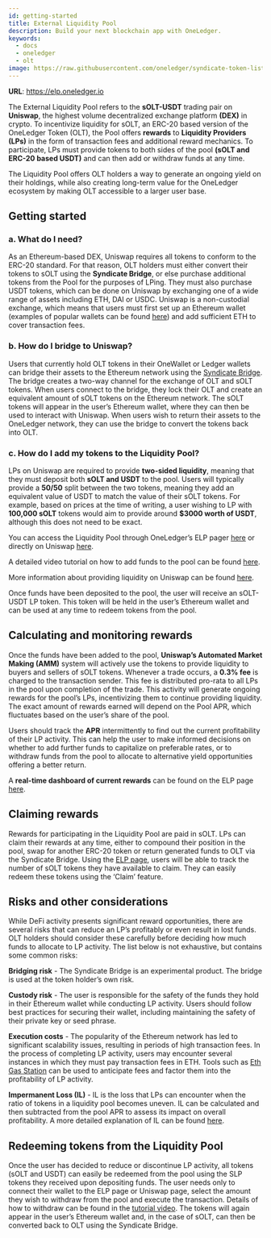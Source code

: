 ```yaml
---
id: getting-started
title: External Liquidity Pool
description: Build your next blockchain app with OneLedger.
keywords:
  - docs
  - oneledger
  - olt
image: https://raw.githubusercontent.com/oneledger/syndicate-token-list/master/logo.svg
---
```


**URL**: https://elp.oneledger.io

The External Liquidity Pool refers to the **sOLT-USDT** trading pair on **Uniswap**, the highest volume decentralized exchange platform **(DEX)** in crypto. To incentivize liquidity for sOLT, an ERC-20 based version of the OneLedger Token (OLT), the Pool offers **rewards** to **Liquidity Providers (LPs)** in the form of transaction fees and additional reward mechanics. To participate, LPs must provide tokens to both sides of the pool **(sOLT and ERC-20 based USDT)** and can then add or withdraw funds at any time.

The Liquidity Pool offers OLT holders a way to generate an ongoing yield on their holdings, while also creating long-term value for the OneLedger ecosystem by making OLT accessible to a larger user base.

## Getting started

### a. What do I need?

As an Ethereum-based DEX, Uniswap requires all tokens to conform to the ERC-20 standard. For that reason, OLT holders must either convert their tokens to sOLT using the **Syndicate Bridge**, or else purchase additional tokens from the Pool for the purposes of LPing. They must also purchase USDT tokens, which can be done on Uniswap by exchanging one of a wide range of assets including ETH, DAI or USDC. Uniswap is a non-custodial exchange, which means that users must first set up an Ethereum wallet (examples of popular wallets can be found [here](https://ethereum.org/en/wallets/find-wallet/)) and add sufficient ETH to cover transaction fees.

### b. How do I bridge to Uniswap?

Users that currently hold OLT tokens in their OneWallet or Ledger wallets can bridge their assets to the Ethereum network using the [Syndicate Bridge](https://syndicate-bridge.oneledger.network/). The bridge creates a two-way channel for the exchange of OLT and sOLT tokens. When users connect to the bridge, they lock their OLT and create an equivalent amount of sOLT tokens on the Ethereum network. The sOLT tokens will appear in the user’s Ethereum wallet, where they can then be used to interact with Uniswap. When users wish to return their assets to the OneLedger network, they can use the bridge to convert the tokens back into OLT.

### c. How do I add my tokens to the Liquidity Pool?

LPs on Uniswap are required to provide **two-sided liquidity**, meaning that they must deposit both **sOLT and USDT** to the pool. Users will typically provide a **50/50** split between the two tokens, meaning they add an equivalent value of USDT to match the value of their sOLT tokens. For example, based on prices at the time of writing, a user wishing to LP with **100,000 sOLT** tokens would aim to provide around **$3000 worth of USDT**, although this does not need to be exact.

You can access the Liquidity Pool through OneLedger’s ELP pager [here](https://elp.oneledger.io/liquidity) or directly on Uniswap [here](https://app.uniswap.org/#/add/v2/0xdAC17F958D2ee523a2206206994597C13D831ec7/0xBdE61AabC13B8419d4b72b74B254A1629858e026).

A detailed video tutorial on how to add funds to the pool can be found [here](https://www.youtube.com/watch?v=kNI7olz8Olw).

More information about providing liquidity on Uniswap can be found [here](https://help.uniswap.org/en/collections/3033939-provide-liquidity).

Once funds have been deposited to the pool, the user will receive an sOLT-USDT LP token. This token will be held in the user’s Ethereum wallet and can be used at any time to redeem tokens from the pool.


## Calculating and monitoring rewards

Once the funds have been added to the pool, **Uniswap’s Automated Market Making (AMM)** system will actively use the tokens to provide liquidity to buyers and sellers of sOLT tokens. Whenever a trade occurs, a **0.3% fee** is charged to the transaction sender. This fee is distributed pro-rata to all LPs in the pool upon completion of the trade. This activity will generate ongoing rewards for the pool’s LPs, incentivizing them to continue providing liquidity. The exact amount of rewards earned will depend on the Pool APR, which fluctuates based on the user’s share of the pool.

Users should track the **APR** intermittently to find out the current profitability of their LP activity. This can help the user to make informed decisions on whether to add further funds to capitalize on preferable rates, or to withdraw funds from the pool to allocate to alternative yield opportunities offering a better return.

A **real-time dashboard of current rewards** can be found on the ELP page [here](https://elp.oneledger.io/liquidity).

## Claiming rewards

Rewards for participating in the Liquidity Pool are paid in sOLT. LPs can claim their rewards at any time, either to compound their position in the pool, swap for another ERC-20 token or return generated funds to OLT via the Syndicate Bridge. Using the [ELP page](https://elp.oneledger.io/liquidity), users will be able to track the number of sOLT tokens they have available to claim. They can easily redeem these tokens using the ‘Claim’ feature.

## Risks and other considerations

While DeFi activity presents significant reward opportunities, there are several risks that can reduce an LP’s profitably or even result in lost funds. OLT holders should consider these carefully before deciding how much funds to allocate to LP activity. The list below is not exhaustive, but contains some common risks:

**Bridging risk** - The Syndicate Bridge is an experimental product. The bridge is used at the token holder’s own risk.

**Custody risk** - The user is responsible for the safety of the funds they hold in their Ethereum wallet while conducting LP activity. Users should follow best practices for securing their wallet, including maintaining the safety of their private key or seed phrase.

**Execution costs** - The popularity of the Ethereum network has led to significant scalability issues, resulting in periods of high transaction fees. In the process of completing LP activity, users may encounter several instances in which they must pay transaction fees in ETH. Tools such as [Eth Gas Station](https://ethgasstation.info/) can be used to anticipate fees and factor them into the profitability of LP activity.

**Impermanent Loss (IL)** - IL is the loss that LPs can encounter when the ratio of tokens in a liquidity pool becomes uneven. IL can be calculated and then subtracted from the pool APR to assess its impact on overall profitability. A more detailed explanation of IL can be found [here](https://medium.com/coinmonks/understanding-impermanent-loss-9ac6795e5baa).

## Redeeming tokens from the Liquidity Pool

Once the user has decided to reduce or discontinue LP activity, all tokens (sOLT and USDT) can easily be redeemed from the pool using the SLP tokens they received upon depositing funds. The user needs only to connect their wallet to the ELP page or Uniswap page, select the amount they wish to withdraw from the pool and execute the transaction. Details of how to withdraw can be found in the [tutorial video](https://www.youtube.com/watch?v=kNI7olz8Olw). The tokens will again appear in the user’s Ethereum wallet and, in the case of sOLT, can then be converted back to OLT using the Syndicate Bridge.